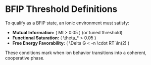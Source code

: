# BFIP Threshold Definitions

To qualify as a BFIP state, an ionic environment must satisfy:

- **Mutual Information:** \( MI > 0.05 \) (or tuned threshold)
- **Functional Saturation:** \( \theta_* > 0.05 \)
- **Free Energy Favorability:** \( \Delta G < -n \cdot RT \ln(2) \)

These conditions mark when ion behavior transitions into a coherent, cooperative phase.

